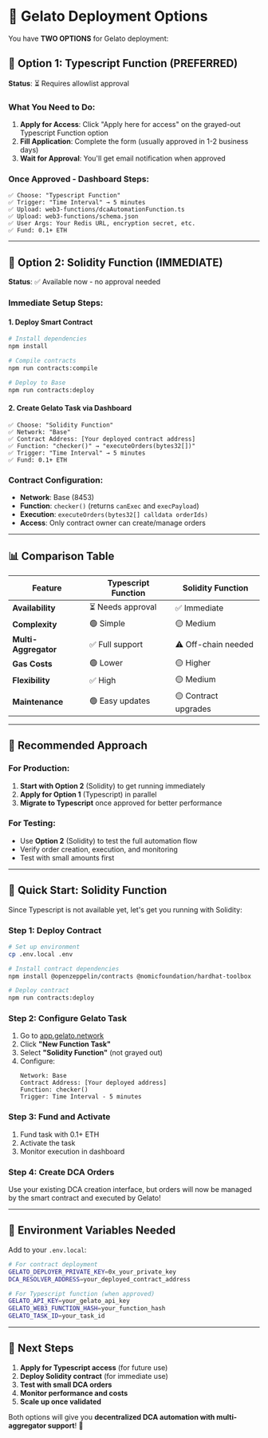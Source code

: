 # 🚀 Gelato Deployment Options

You have **TWO OPTIONS** for Gelato deployment:

## 🎯 **Option 1: Typescript Function (PREFERRED)**
**Status**: ⏳ Requires allowlist approval

### What You Need to Do:
1. **Apply for Access**: Click "Apply here for access" on the grayed-out Typescript Function option
2. **Fill Application**: Complete the form (usually approved in 1-2 business days)
3. **Wait for Approval**: You'll get email notification when approved

### Once Approved - Dashboard Steps:
```
✅ Choose: "Typescript Function"
✅ Trigger: "Time Interval" → 5 minutes
✅ Upload: web3-functions/dcaAutomationFunction.ts
✅ Upload: web3-functions/schema.json
✅ User Args: Your Redis URL, encryption secret, etc.
✅ Fund: 0.1+ ETH
```

---

## 🔧 **Option 2: Solidity Function (IMMEDIATE)**
**Status**: ✅ Available now - no approval needed

### Immediate Setup Steps:

#### 1. Deploy Smart Contract
```bash
# Install dependencies
npm install

# Compile contracts
npm run contracts:compile

# Deploy to Base
npm run contracts:deploy
```

#### 2. Create Gelato Task via Dashboard
```
✅ Choose: "Solidity Function"
✅ Network: "Base"
✅ Contract Address: [Your deployed contract address]
✅ Function: "checker()" → "executeOrders(bytes32[])"
✅ Trigger: "Time Interval" → 5 minutes
✅ Fund: 0.1+ ETH
```

### Contract Configuration:
- **Network**: Base (8453)
- **Function**: `checker()` (returns `canExec` and `execPayload`)
- **Execution**: `executeOrders(bytes32[] calldata orderIds)`
- **Access**: Only contract owner can create/manage orders

---

## 📊 **Comparison Table**

| Feature | Typescript Function | Solidity Function |
|---------|-------------------|------------------|
| **Availability** | ⏳ Needs approval | ✅ Immediate |
| **Complexity** | 🟢 Simple | 🟡 Medium |
| **Multi-Aggregator** | ✅ Full support | ⚠️ Off-chain needed |
| **Gas Costs** | 🟢 Lower | 🟡 Higher |
| **Flexibility** | ✅ High | 🟡 Medium |
| **Maintenance** | 🟢 Easy updates | 🟡 Contract upgrades |

---

## 🎯 **Recommended Approach**

### **For Production**: 
1. **Start with Option 2** (Solidity) to get running immediately
2. **Apply for Option 1** (Typescript) in parallel
3. **Migrate to Typescript** once approved for better performance

### **For Testing**:
- Use **Option 2** (Solidity) to test the full automation flow
- Verify order creation, execution, and monitoring
- Test with small amounts first

---

## 🚀 **Quick Start: Solidity Function**

Since Typescript is not available yet, let's get you running with Solidity:

### Step 1: Deploy Contract
```bash
# Set up environment
cp .env.local .env

# Install contract dependencies
npm install @openzeppelin/contracts @nomicfoundation/hardhat-toolbox

# Deploy contract
npm run contracts:deploy
```

### Step 2: Configure Gelato Task
1. Go to [app.gelato.network](https://app.gelato.network)
2. Click **"New Function Task"**
3. Select **"Solidity Function"** (not grayed out)
4. Configure:
   ```
   Network: Base
   Contract Address: [Your deployed address]
   Function: checker()
   Trigger: Time Interval - 5 minutes
   ```

### Step 3: Fund and Activate
1. Fund task with 0.1+ ETH
2. Activate the task
3. Monitor execution in dashboard

### Step 4: Create DCA Orders
Use your existing DCA creation interface, but orders will now be managed by the smart contract and executed by Gelato!

---

## 🔧 **Environment Variables Needed**

Add to your `.env.local`:
```bash
# For contract deployment
GELATO_DEPLOYER_PRIVATE_KEY=0x_your_private_key
DCA_RESOLVER_ADDRESS=your_deployed_contract_address

# For Typescript function (when approved)
GELATO_API_KEY=your_gelato_api_key
GELATO_WEB3_FUNCTION_HASH=your_function_hash
GELATO_TASK_ID=your_task_id
```

---

## 🎉 **Next Steps**

1. **Apply for Typescript access** (for future use)
2. **Deploy Solidity contract** (for immediate use) 
3. **Test with small DCA orders**
4. **Monitor performance and costs**
5. **Scale up once validated**

Both options will give you **decentralized DCA automation with multi-aggregator support**! 🚀